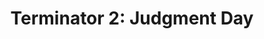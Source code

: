 ---
title: "Terminator 2: Judgment Day"

year: 1991

director: "James Cameron"

summary: "A robot with a styrian accent travels back in time to prevent the attempted murder of whom he attempted to murder in the past so he can be prevented from attempting to murder him in a past future."

comment: "The heaviest and coolest action movie ever. After you've seen it, reflect on the menagerie of vehicle-action scenes, and how you didn't notice it was a recurring theme. Now THAT's suspension of disbelief!"

video: "https://media.giphy.com/media/v1.Y2lkPTc5MGI3NjExbXZ5ZnR4YXAycmM3YW5zY2FzajZhbnMyaG14c200enNoeTExeDFyZiZlcD12MV9pbnRlcm5hbF9naWZfYnlfaWQmY3Q9Zw/3o6ozh46EbuWRYAcSY/giphy.mp4"

image: "https://media.giphy.com/media/3o6ozh46EbuWRYAcSY/giphy.gif"

imdb: "https://www.imdb.com/title/tt0103064/"

quotes:
  - "Of course, I'm a terminator!"
  - "(After shooting someone) He'll live."
  - 'John Connor: "You get it?" The Terminator: "No."'
---